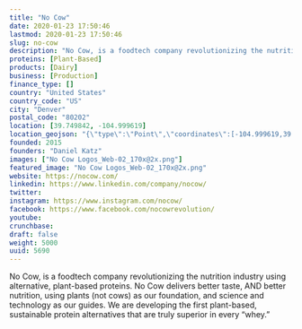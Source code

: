 ```yaml
---
title: "No Cow"
date: 2020-01-23 17:50:46
lastmod: 2020-01-23 17:50:46
slug: no-cow
description: "No Cow, is a foodtech company revolutionizing the nutrition industry using alternative, plant-based proteins. No Cow delivers better taste, AND better nutrition, using plants (not cows) as our foundation, and science and technology as our guides. We are developing the first plant-based, sustainable protein alternatives that are truly superior in every “whey.”"
proteins: [Plant-Based]
products: [Dairy]
business: [Production]
finance_type: []
country: "United States"
country_code: "US"
city: "Denver"
postal_code: "80202"
location: [39.749842, -104.999619]
location_geojson: "{\"type\":\"Point\",\"coordinates\":[-104.999619,39.749842]}"
founded: 2015
founders: "Daniel Katz"
images: ["No Cow Logos_Web-02_170x@2x.png"]
featured_image: "No Cow Logos_Web-02_170x@2x.png"
website: https://nocow.com/
linkedin: https://www.linkedin.com/company/nocow/
twitter: 
instagram: https://www.instagram.com/nocow/
facebook: https://www.facebook.com/nocowrevolution/
youtube: 
crunchbase: 
draft: false
weight: 5000
uuid: 5690
---
```

No Cow, is a foodtech company revolutionizing the nutrition industry using alternative, plant-based proteins. No Cow delivers better taste, AND better nutrition, using plants (not cows) as our foundation, and science and technology as our guides. We are developing the first plant-based, sustainable protein alternatives that are truly superior in every “whey.”
